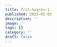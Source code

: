 ```yaml
---
title: Trit-haqreu-1
published: 2025-02-03
description: ''
image: ''
tags: []
category: ''
draft: false 
---
```

